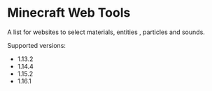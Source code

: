 # Minecraft Web Tools

A list for websites to select materials, entities , particles and sounds.

Supported versions:

- 1.13.2
- 1.14.4
- 1.15.2
- 1.16.1